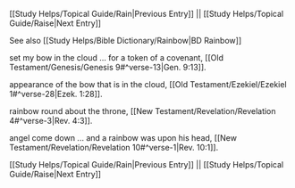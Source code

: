 [[Study Helps/Topical Guide/Rain|Previous Entry]]  ||  [[Study Helps/Topical Guide/Raise|Next Entry]]

 See also [[Study Helps/Bible Dictionary/Rainbow|BD Rainbow]]

 set my bow in the cloud ... for a token of a covenant, [[Old Testament/Genesis/Genesis 9#^verse-13|Gen. 9:13]].

 appearance of the bow that is in the cloud, [[Old Testament/Ezekiel/Ezekiel 1#^verse-28|Ezek. 1:28]].

 rainbow round about the throne, [[New Testament/Revelation/Revelation 4#^verse-3|Rev. 4:3]].

 angel come down ... and a rainbow was upon his head, [[New Testament/Revelation/Revelation 10#^verse-1|Rev. 10:1]].

[[Study Helps/Topical Guide/Rain|Previous Entry]]  ||  [[Study Helps/Topical Guide/Raise|Next Entry]]